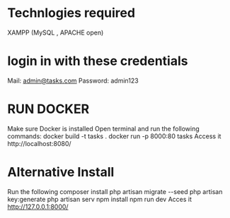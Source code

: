 # Technlogies required
XAMPP (MySQL , APACHE open)

# login in with these credentials
Mail: admin@tasks.com
Password: admin123

# RUN DOCKER
Make sure Docker is installed 
Open terminal and run the following commands:
    docker build -t tasks .
    docker run -p 8000:80 tasks
Access it http://localhost:8080/

# Alternative Install
Run the following
    composer install
    php artisan migrate --seed
    php artisan key:generate
    php artisan serv
    npm install 
    npm run dev 
Acces it http://127.0.0.1:8000/
